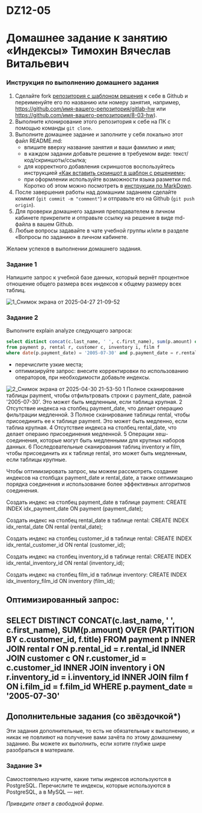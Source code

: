 # DZ12-05
# Домашнее задание к занятию «Индексы» Тимохин Вячеслав Витальевич

### Инструкция по выполнению домашнего задания

1. Сделайте fork [репозитория c шаблоном решения](https://github.com/netology-code/sys-pattern-homework) к себе в Github и переименуйте его по названию или номеру занятия, например, https://github.com/имя-вашего-репозитория/gitlab-hw или https://github.com/имя-вашего-репозитория/8-03-hw).
2. Выполните клонирование этого репозитория к себе на ПК с помощью команды `git clone`.
3. Выполните домашнее задание и заполните у себя локально этот файл README.md:
   - впишите вверху название занятия и ваши фамилию и имя;
   - в каждом задании добавьте решение в требуемом виде: текст/код/скриншоты/ссылка;
   - для корректного добавления скриншотов воспользуйтесь инструкцией [«Как вставить скриншот в шаблон с решением»](https://github.com/netology-code/sys-pattern-homework/blob/main/screen-instruction.md);
   - при оформлении используйте возможности языка разметки md. Коротко об этом можно посмотреть в [инструкции по MarkDown](https://github.com/netology-code/sys-pattern-homework/blob/main/md-instruction.md).
4. После завершения работы над домашним заданием сделайте коммит (`git commit -m "comment"`) и отправьте его на Github (`git push origin`).
5. Для проверки домашнего задания преподавателем в личном кабинете прикрепите и отправьте ссылку на решение в виде md-файла в вашем Github.
6. Любые вопросы задавайте в чате учебной группы и/или в разделе «Вопросы по заданию» в личном кабинете.

Желаем успехов в выполнении домашнего задания.

### Задание 1

Напишите запрос к учебной базе данных, который вернёт процентное отношение общего размера всех индексов к общему размеру всех таблиц.

![1_Снимок экрана от 2025-04-27 21-09-52](https://github.com/user-attachments/assets/3c727b30-1167-4c5f-aa98-0eda2245a4ca)


### Задание 2

Выполните explain analyze следующего запроса:
```sql
select distinct concat(c.last_name, ' ', c.first_name), sum(p.amount) over (partition by c.customer_id, f.title)
from payment p, rental r, customer c, inventory i, film f
where date(p.payment_date) = '2005-07-30' and p.payment_date = r.rental_date and r.customer_id = c.customer_id and i.inventory_id = r.inventory_id
```
- перечислите узкие места;
- оптимизируйте запрос: внесите корректировки по использованию операторов, при необходимости добавьте индексы.

![2_Снимок экрана от 2025-04-30 21-53-50](https://github.com/user-attachments/assets/bc296fff-dc60-43de-901d-b1204abed646)
1 Полное сканирование таблицы payment, чтобы отфильтровать строки с payment_date, равной '2005-07-30'. Это может быть медленным, если таблица крупная.
2 Отсутствие индекса на столбец payment_date, что делает операцию фильтрации медленной.
3 Полное сканирование таблицы rental, чтобы присоединить ее к таблице payment. Это может быть медленно, если таблиа крупная.
4 Отсутствие индекса на столбец rental_date, что делает операию присоединения медленной.
5 Операции хеш-соединения, которые могут быть медленными для крупных наборов данных.
6 Последовательные сканирования таблиц inventory и film, чтобы присоединить их к таблице rental, это может быть медленным, если таблицы крупные.

Чтобы оптимизировать запрос, мы можем рассмотреть создание индексов на столбцах payment_date и rental_date, а также оптимизацию порядка соединения и использование более эффективных алгоритмов соединения.


Создать индекс на столбец payment_date в таблице payment:
CREATE INDEX idx_payment_date ON payment (payment_date);

Создать индекс на столбец rental_date в таблице rental:
CREATE INDEX idx_rental_date ON rental (rental_date);

Создать индекс на столбец customer_id в таблице rental:
CREATE INDEX idx_rental_customer_id ON rental (customer_id);

Создать индекс на столбец inventory_id в таблице rental:
CREATE INDEX idx_rental_inventory_id ON rental (inventory_id);

Создать индекс на столбец film_id в таблице inventory:
CREATE INDEX idx_inventory_film_id ON inventory (film_id);

Оптимизированный запрос:
-----
SELECT DISTINCT
CONCAT(c.last_name, ' ', c.first_name),
SUM(p.amount) OVER (PARTITION BY c.customer_id, f.title)
FROM
payment p
INNER JOIN rental r ON p.rental_id = r.rental_id
INNER JOIN customer c ON r.customer_id = c.customer_id
INNER JOIN inventory i ON r.inventory_id = i.inventory_id
INNER JOIN film f ON i.film_id = f.film_id
WHERE
p.payment_date = '2005-07-30'
-----


## Дополнительные задания (со звёздочкой*)
Эти задания дополнительные, то есть не обязательные к выполнению, и никак не повлияют на получение вами зачёта по этому домашнему заданию. Вы можете их выполнить, если хотите глубже шире разобраться в материале.

### Задание 3*

Самостоятельно изучите, какие типы индексов используются в PostgreSQL. Перечислите те индексы, которые используются в PostgreSQL, а в MySQL — нет.

*Приведите ответ в свободной форме.*
